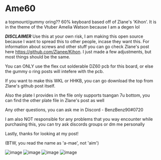 # Ame60
a topmount/gummy oring?? 60% keyboard based off of Zlane's 'Kihon'. It is in the theme of the Vtuber Amelia Watson because I am a degen lol

***DISCLAIMER***
Use this at your own risk, I am making this open source because I want to spread this to other people, incase they want this. For information about screws and other stuff you can go check Zlane's post here https://github.com/Zlanee/Kihon. I just made a few adjustments, but most things should be the same.

You can ONLY use the flex cut solderable DZ60 pcb for this board, or else the gummy o ring posts will intefere with the pcb.

If you want to make this WKL or HHKB, you can go download the top from Zlane's github post itself.

Also the plate I provides in the file only supports tsangan 7u bottom, you can find the other plate file in Zlane's post as well

Any other questions, you can ask me in Discord - BenzBenz90#0720

I am also NOT responsible for any problems that you way encounter while purchasing this, you can try ask discords groups or dm me personally

Lastly, thanks for looking at my post!

(BTW, you read the name as 'a-mae', not 'aim')

![image](https://user-images.githubusercontent.com/116734336/236803419-9af964e6-b797-485a-abfd-edd710095ad5.png)
![image](https://user-images.githubusercontent.com/116734336/236803452-ad624d1e-4fa5-4409-9952-40c10ea13569.png)
![image](https://user-images.githubusercontent.com/116734336/236803650-3a5d7527-cc3c-41d8-b2f4-6b79685e3ce1.png)
![image](https://user-images.githubusercontent.com/116734336/236803704-ad36cfd4-1fa7-479e-bf66-e32602ed8d4f.png)
